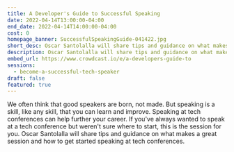 ```yaml
---
title: A Developer's Guide to Successful Speaking
date: 2022-04-14T13:00:00-04:00
end_date: 2022-04-14T14:00:00-04:00
cost: 0
homepage_banner: SuccessfulSpeakingGuide-041422.jpg
short_desc: Oscar Santolalla will share tips and guidance on what makes a great session and how to get started speaking at tech conferences.
description: Oscar Santolalla will share tips and guidance on what makes a great session and how to get started speaking at tech conferences.
embed_url: https://www.crowdcast.io/e/a-developers-guide-to
sessions:
  - become-a-successful-tech-speaker
draft: false
featured: true
---
```


We often think that good speakers are born, not made. But speaking is a skill, like any skill, that you can learn and improve. Speaking at tech conferences can help further your career. If you've always wanted to speak at a tech conference but weren't sure where to start, this is the session for you. Oscar Santolalla will share tips and guidance on what makes a great session and how to get started speaking at tech conferences.

